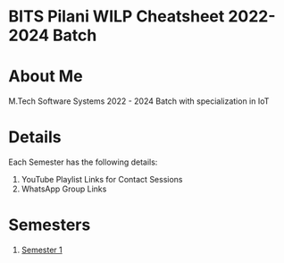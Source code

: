 # BITS Pilani WILP Cheatsheet 2022-2024 Batch

# About Me
M.Tech Software Systems 2022 - 2024 Batch with specialization in IoT

# Details
Each Semester has the following details:
1. YouTube Playlist Links for Contact Sessions
2. WhatsApp Group Links

# Semesters
1. [Semester 1](sem-1/semester-1.MD)
